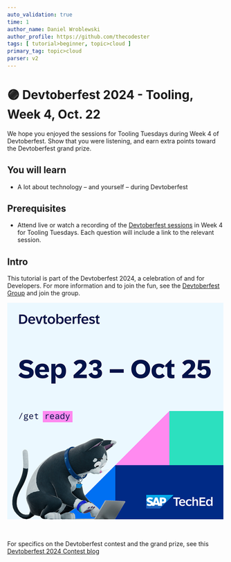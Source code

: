 ```yaml
---
auto_validation: true
time: 1
author_name: Daniel Wroblewski
author_profile: https://github.com/thecodester
tags: [ tutorial>beginner, topic>cloud ]
primary_tag: topic>cloud
parser: v2
---
```


# 🟣 Devtoberfest 2024 - Tooling, Week 4, Oct. 22
<!-- description --> We hope you enjoyed the sessions for Tooling Tuesdays during Week 4 of Devtoberfest. Show that you were listening, and earn extra points toward the Devtoberfest grand prize.  
 
## You will learn
- A lot about technology – and yourself – during Devtoberfest

## Prerequisites
- Attend live or watch a recording of the [Devtoberfest sessions](https://community.sap.com/t5/devtoberfest/eb-p/devtoberfest-events) in Week 4 for Tooling Tuesdays. Each question will include a link to the relevant session. 


## Intro
This tutorial is part of the Devtoberfest 2024, a celebration of and for Developers. For more information and to join the fun, see the [Devtoberfest Group](https://groups.community.sap.com/t5/devtoberfest/gh-p/Devtoberfest) and join the group.

![Devtoberfest](promo-image-kasimir-square.png) 

&nbsp;

For specifics on the Devtoberfest contest and the grand prize, see this [Devtoberfest 2024 Contest blog](https://community.sap.com/t5/devtoberfest-blog-posts/devtoberfest-2024-contest/ba-p/13781593)

  
<!--


### Question 1 
Attend live or watch a recording of [🟣 Chatbot Development Made Easy with SAP AI Core and Build Apps](https://www.youtube.com/watch?v=mE7nHx9XHAY). 

<iframe width="560" height="315" src="https://www.youtube.com/embed/mE7nHx9XHAY" frameborder="0" allowfullscreen></iframe>




### Question 2 
Attend live or watch a recording of [🟣 Set Up Rules for Who Can Create and Transport SAP Build Projects](https://www.youtube.com/watch?v=aLJTpAwYxyM). 

<iframe width="560" height="315" src="https://www.youtube.com/embed/aLJTpAwYxyM" frameborder="0" allowfullscreen></iframe>


 

### Question 3 
Attend live or watch a recording of [🟣 Leveraging Decisions and Business Rules in SAP Build Process Automation](https://www.youtube.com/watch?v=ajbnWJvVNuQ). 

<iframe width="560" height="315" src="https://www.youtube.com/embed/ajbnWJvVNuQ" frameborder="0" allowfullscreen></iframe>



### Question 4 
Attend live or watch a recording of [🟣 Extend Joule with Your Own Skills](https://www.youtube.com/watch?v=WKYDpx1nF7c). 

<iframe width="560" height="315" src="https://www.youtube.com/embed/WKYDpx1nF7c" frameborder="0" allowfullscreen></iframe>


-->